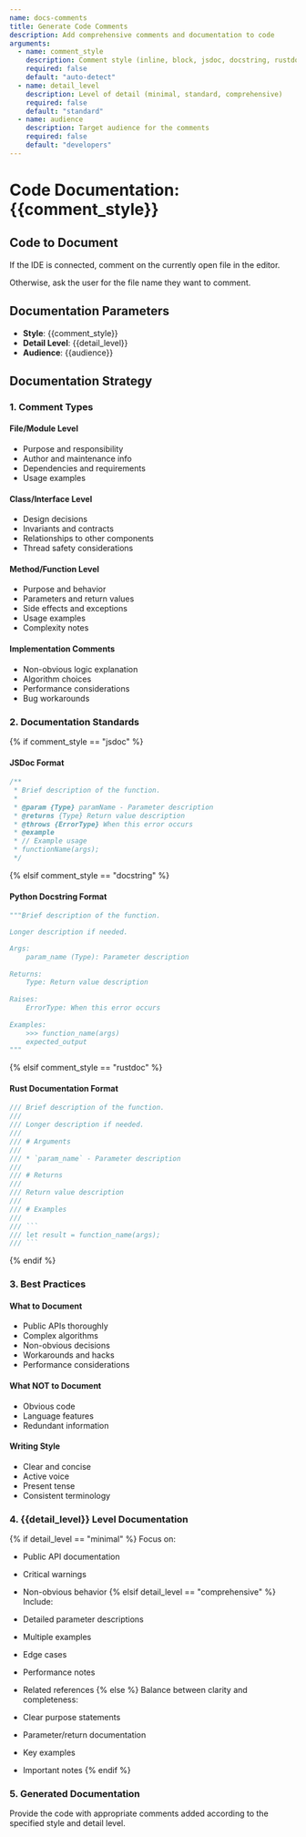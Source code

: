 ```yaml
---
name: docs-comments
title: Generate Code Comments
description: Add comprehensive comments and documentation to code
arguments:
  - name: comment_style
    description: Comment style (inline, block, jsdoc, docstring, rustdoc)
    required: false
    default: "auto-detect"
  - name: detail_level
    description: Level of detail (minimal, standard, comprehensive)
    required: false
    default: "standard"
  - name: audience
    description: Target audience for the comments
    required: false
    default: "developers"
---
```


# Code Documentation: {{comment_style}}

## Code to Document

If the IDE is connected, comment on the currently open file in the editor.

Otherwise, ask the user for the file name they want to comment.

## Documentation Parameters
- **Style**: {{comment_style}}
- **Detail Level**: {{detail_level}}
- **Audience**: {{audience}}

## Documentation Strategy

### 1. Comment Types

#### File/Module Level
- Purpose and responsibility
- Author and maintenance info
- Dependencies and requirements
- Usage examples

#### Class/Interface Level
- Design decisions
- Invariants and contracts
- Relationships to other components
- Thread safety considerations

#### Method/Function Level
- Purpose and behavior
- Parameters and return values
- Side effects and exceptions
- Usage examples
- Complexity notes

#### Implementation Comments
- Non-obvious logic explanation
- Algorithm choices
- Performance considerations
- Bug workarounds

### 2. Documentation Standards

{% if comment_style == "jsdoc" %}
#### JSDoc Format
```javascript
/**
 * Brief description of the function.
 * 
 * @param {Type} paramName - Parameter description
 * @returns {Type} Return value description
 * @throws {ErrorType} When this error occurs
 * @example
 * // Example usage
 * functionName(args);
 */
```
{% elsif comment_style == "docstring" %}
#### Python Docstring Format
```python
"""Brief description of the function.

Longer description if needed.

Args:
    param_name (Type): Parameter description
    
Returns:
    Type: Return value description
    
Raises:
    ErrorType: When this error occurs
    
Examples:
    >>> function_name(args)
    expected_output
"""
```
{% elsif comment_style == "rustdoc" %}
#### Rust Documentation Format
```rust
/// Brief description of the function.
/// 
/// Longer description if needed.
/// 
/// # Arguments
/// 
/// * `param_name` - Parameter description
/// 
/// # Returns
/// 
/// Return value description
/// 
/// # Examples
/// 
/// ```
/// let result = function_name(args);
/// ```
```
{% endif %}

### 3. Best Practices

#### What to Document

- Public APIs thoroughly
- Complex algorithms
- Non-obvious decisions
- Workarounds and hacks
- Performance considerations

#### What NOT to Document

- Obvious code
- Language features
- Redundant information

#### Writing Style

- Clear and concise
- Active voice
- Present tense
- Consistent terminology

### 4. {{detail_level}} Level Documentation

{% if detail_level == "minimal" %}
Focus on:

- Public API documentation
- Critical warnings
- Non-obvious behavior
{% elsif detail_level == "comprehensive" %}
Include:

- Detailed parameter descriptions
- Multiple examples
- Edge cases
- Performance notes
- Related references
{% else %}
Balance between clarity and completeness:

- Clear purpose statements
- Parameter/return documentation
- Key examples
- Important notes
{% endif %}

### 5. Generated Documentation

Provide the code with appropriate comments added according to the specified style and detail level.
